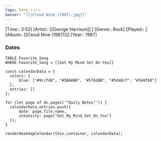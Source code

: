 ```yaml
---
tags: Song ⭐⭐⭐⭐ 
banner: "![[Cloud Nine (1987).jpg]]"
---
```

[Time:: 3:52]
[Artist:: [[George Harrison]] ]
[Genre:: Rock]
[Played:: ]
[Album:: [[Cloud Nine (1987)]]]
[Year:: 1987]
### Dates
````dataview
TABLE Favorite_Song
WHERE Favorite_Song = [[Got My Mind Set On You]]
````
  ```dataviewjs
const calendarData = { 
	colors: { 
		blue: ["#9ccfd8", "#5BAAB8", "#57A1BB", "#5da8c7", "#3e8fb0"] 
	}, 
	entries: [] 
}; 

for (let page of dv.pages('"Daily Notes"')) { 
	calendarData.entries.push({ 
		date: page.file.name, 
		intensity: page["Got_My_Mind_Set_On_You"]
	}); 
} 

renderHeatmapCalendar(this.container, calendarData);
```
